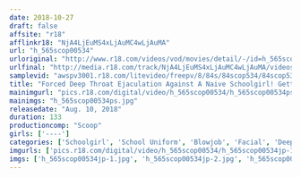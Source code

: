 ```yaml
---
date: 2018-10-27
draft: false
affsite: "r18"
afflinkr18: "NjA4LjEuMS4xLjAuMC4wLjAuMA"
url: "h_565scop00534"
urloriginal: "http://www.r18.com/videos/vod/movies/detail/-/id=h_565scop00534"
urlfinal: "http://media.r18.com/track/NjA4LjEuMS4xLjAuMC4wLjAuMA/videos/vod/movies/detail/-/id=h_565scop00534"
samplevid: "awspv3001.r18.com/litevideo/freepv/8/84s/84scop534/84scop534_dmb_w.mp4"
title: "Forced Deep Throat Ejaculation Against A Naive Schoolgirl! Getting Raped Got Her Good And Excited And Now Her Pussy Was So Dripping Wet She Started To Bump And Grind! In The End She Gave A Massive Cum Face & Creampie Fuck Fest Good Time For 8 Total Cum Shots!"
mainimgurl: "pics.r18.com/digital/video/h_565scop00534/h_565scop00534ps.jpg"
mainimgs: "h_565scop00534ps.jpg"
releasedate: "Aug. 10, 2018"
duration: 133
productioncomp: "Scoop"
girls: ['----']
categories: ['Schoolgirl', 'School Uniform', 'Blowjob', 'Facial', 'Deep Throat', 'Hi-Def']
imgurls: ['pics.r18.com/digital/video/h_565scop00534/h_565scop00534jp-1.jpg', 'pics.r18.com/digital/video/h_565scop00534/h_565scop00534jp-2.jpg', 'pics.r18.com/digital/video/h_565scop00534/h_565scop00534jp-3.jpg', 'pics.r18.com/digital/video/h_565scop00534/h_565scop00534jp-4.jpg', 'pics.r18.com/digital/video/h_565scop00534/h_565scop00534jp-5.jpg', 'pics.r18.com/digital/video/h_565scop00534/h_565scop00534jp-6.jpg', 'pics.r18.com/digital/video/h_565scop00534/h_565scop00534jp-7.jpg', 'pics.r18.com/digital/video/h_565scop00534/h_565scop00534jp-8.jpg', 'pics.r18.com/digital/video/h_565scop00534/h_565scop00534jp-9.jpg', 'pics.r18.com/digital/video/h_565scop00534/h_565scop00534jp-10.jpg', 'pics.r18.com/digital/video/h_565scop00534/h_565scop00534jp-11.jpg', 'pics.r18.com/digital/video/h_565scop00534/h_565scop00534jp-12.jpg', 'pics.r18.com/digital/video/h_565scop00534/h_565scop00534jp-13.jpg', 'pics.r18.com/digital/video/h_565scop00534/h_565scop00534jp-14.jpg', 'pics.r18.com/digital/video/h_565scop00534/h_565scop00534jp-15.jpg', 'pics.r18.com/digital/video/h_565scop00534/h_565scop00534jp-16.jpg', 'pics.r18.com/digital/video/h_565scop00534/h_565scop00534jp-17.jpg', 'pics.r18.com/digital/video/h_565scop00534/h_565scop00534jp-18.jpg', 'pics.r18.com/digital/video/h_565scop00534/h_565scop00534jp-19.jpg', 'pics.r18.com/digital/video/h_565scop00534/h_565scop00534jp-20.jpg']
imgs: ['h_565scop00534jp-1.jpg', 'h_565scop00534jp-2.jpg', 'h_565scop00534jp-3.jpg', 'h_565scop00534jp-4.jpg', 'h_565scop00534jp-5.jpg', 'h_565scop00534jp-6.jpg', 'h_565scop00534jp-7.jpg', 'h_565scop00534jp-8.jpg', 'h_565scop00534jp-9.jpg', 'h_565scop00534jp-10.jpg', 'h_565scop00534jp-11.jpg', 'h_565scop00534jp-12.jpg', 'h_565scop00534jp-13.jpg', 'h_565scop00534jp-14.jpg', 'h_565scop00534jp-15.jpg', 'h_565scop00534jp-16.jpg', 'h_565scop00534jp-17.jpg', 'h_565scop00534jp-18.jpg', 'h_565scop00534jp-19.jpg', 'h_565scop00534jp-20.jpg']
---
```

